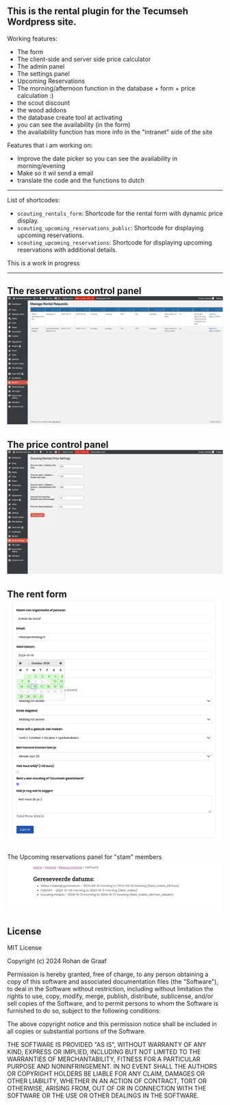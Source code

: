 This is the rental plugin for the Tecumseh Wordpress site.
---

Working features:
- The form
- The client-side and server side price calculator
- The admin panel
- The settings panel
- Upcoming Reservations 
- The morning/afternoon function in the database + form + price calculation :)
- the scout discount
- the wood addons
- the database create tool at activating
- you can see the availability (in the form)
- the availability function has more info in the "intranet" side of the site

Features that i am working on:
- Improve the date picker so you can see the availability in morning/evening
- Make so it wil send a email 
- translate the code and the functions to dutch
---
List of shortcodes:
- `scouting_rentals_form`: Shortcode for the rental form with dynamic price display.
- `scouting_upcoming_reservations_public`: Shortcode for displaying upcoming reservations.
- `scouting_upcoming_reservations`: Shortcode for displaying upcoming reservations with additional details.

This is a work in progress

---
The reservations control panel
![Picture 1](readme%20fotos/1.png)
---
The price control panel
![Picture 2](readme%20fotos/2.png)
---
The rent form
![Picture 3](readme%20fotos/3.png)
---
The Upcoming reservations panel for "stam" members
![Picture 4](readme%20fotos/4.png)

## License

MIT License

Copyright (c) 2024 Rohan de Graaf

Permission is hereby granted, free of charge, to any person obtaining a copy
of this software and associated documentation files (the "Software"), to deal
in the Software without restriction, including without limitation the rights
to use, copy, modify, merge, publish, distribute, sublicense, and/or sell
copies of the Software, and to permit persons to whom the Software is
furnished to do so, subject to the following conditions:

The above copyright notice and this permission notice shall be included in all
copies or substantial portions of the Software.

THE SOFTWARE IS PROVIDED "AS IS", WITHOUT WARRANTY OF ANY KIND, EXPRESS OR
IMPLIED, INCLUDING BUT NOT LIMITED TO THE WARRANTIES OF MERCHANTABILITY,
FITNESS FOR A PARTICULAR PURPOSE AND NONINFRINGEMENT. IN NO EVENT SHALL THE
AUTHORS OR COPYRIGHT HOLDERS BE LIABLE FOR ANY CLAIM, DAMAGES OR OTHER
LIABILITY, WHETHER IN AN ACTION OF CONTRACT, TORT OR OTHERWISE, ARISING FROM,
OUT OF OR IN CONNECTION WITH THE SOFTWARE OR THE USE OR OTHER DEALINGS IN THE
SOFTWARE.
